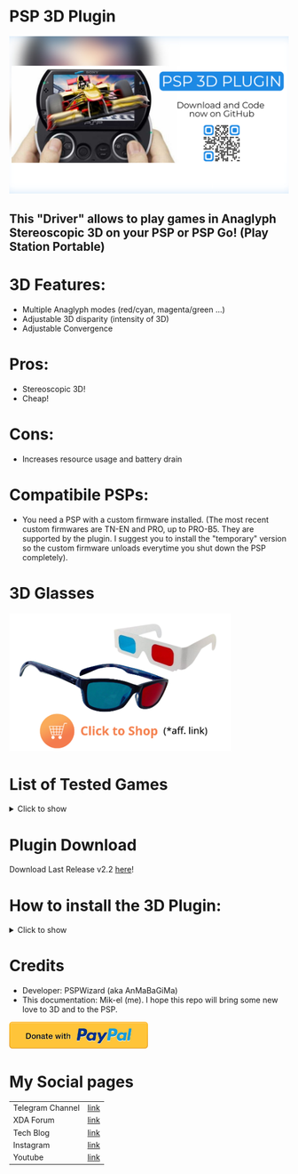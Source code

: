# PSP 3D Plugin
<img src="images/psp_cover.png"
      alt="closeup"
      width="1080"/>
## This "Driver" allows to play games in Anaglyph Stereoscopic 3D on your PSP or PSP Go! (Play Station Portable)


# 3D Features:
- Multiple Anaglyph modes (red/cyan, magenta/green ...)
- Adjustable 3D disparity (intensity of 3D)
- Adjustable Convergence

# Pros:
- Stereoscopic 3D!
- Cheap!

# Cons:
- Increases resource usage and battery drain

# Compatibile PSPs:
- You need a PSP with a custom firmware installed. (The most recent custom firmwares are TN-EN and PRO, up to PRO-B5. They are supported by the plugin. I suggest you to install the "temporary" version so the custom firmware unloads everytime you shut down the PSP completely).

# 3D Glasses
<a href="https://amzn.to/3DKYuuW">
 <img src="images/glasses.png"
      alt="closeup"
      width="400"/></a>

# List of Tested Games
<details>
  <summary>Click to show</summary>
  <br />
- Ace Combat X | Compatible  <br />
- Ape Escape | Compatible <br />
- Archer MacLean's Mercury | Compatible <br />
- Army of 2 - the 40th day | Flickers a lot <br />
- Army of TWO 40th Day | Compatible <br />
- Black Rock Shooter [JPN] | Compatible <br />
- Bubble Bobble Evolution | Compatible <br />
- Carnivores (PSN) | Compatible <br />
- Coded Arms Contagion | Compatible <br />
- Crush | Compatible <br />
- Dave Mirra BMX | Compatible <br />
- Dead Or Alive Paradise | Compatible <br />
- Dead to Rights: Reckoning | Compatible <br />
- Death Jr | Compatible <br />
- Dissidia 012 | Compatible <br />
- Dissidia Final Fantasy | Compatible <br />
- Enigmo | Compatible <br />
- Eragon | Compatible <br />
- FIFA 11 | Compatible <br />
- FIFA 12 | Compatible <br />
- Final Fantasy Crisis Core | Flickers <br />
- Final Fantasy IV Collection | Compatible <br />
- FTB2 (Socom USNavy Seals Fireteam Bravo 2) | Compatible <br />
- Full Metal Alchemist | Compatible <br />
- Gods Eater Burst | Flickers <br />
- Grip shift | Compatible <br />
- Idolm@ster SP: Missing Moon [JPN] | Compatible <br />
- Idolm@ster SP: Perfect Sun [JPN] | Compatible <br />
- Idolm@ster SP: Wandering Star [JPN] | Compatible <br />
- Jack and Daxter - The final frontier | Compatible <br />
- Jak and Daxter: The Lost Frontier | Compatible <br />
- Kingdom Hearts birth by sleep | Compatible <br />
- Lemmings | Compatible <br />
- Little Big Planet | Compatible <br />
- MediEvil: Resurrection | Compatible <br />
- Megaman Maverick Hunter | Compatible <br />
- Megaman Powered Up | Compatible <br />
- Metal Gear Solid - Opps and Opps + | Compatible <br />
- Monster Hunter Freedom | Compatible <br />
- Monster Hunter Freedom 2 | Compatible <br />
- Monster Hunter Freedom Unite | Compatible <br />
- Motorstorm Artic Age | Compatible <br />
- Naruto Ultimate Ninja Heroes | Compatible <br />
- Naruto Ultimate Ninja Heroes 2 | Compatible <br />
- NHL 7 | Compatible <br />
- Over The Hedge Hammy Goes Nuts | Compatible <br />
- Patapon | Compatible <br />
- Patapon 2 | Compatible <br />
- Phantom Brave | Compatible <br />
- Prince of Persia - Revelations | Compatible <br />
- Prince of Persia - Rival Swords | Compatible <br />
- Prinny Can I Really Be The Hero? | Compatible <br />
- Ratchet & Clank - Size Matters | Compatible <br />
- Ridge Racer 2 | Compatible <br />
- Ridge Racer | Compatible <br />
- Secret Agent Clank | Compatible <br />
- Siphon Filter - Dark Mirror | Compatible <br />
- Soul Calibur Broken Destiny | Compatible <br />
- Spiderman Friend Or Foe | Compatible <br />
- Star Wars Battlefront - Elite Squadron | Compatible <br />
- Star Wars Battlefront II | Compatible <br />
- The 3rd birthday | Compatible <br />
- The Eye of Judgment Legends | Compatible <br />
- Transformers | Compatible <br />
- Transformers Revenge Of The Fallen | Compatible <br />
- Tomb Raider - Legends | Flicker a little <br />
- Turtles | Compatible <br />
- Undead Knight | Compatible <br />
- Ultimate Ghost And Goblin | Compatible <br />
- Vulcanus - Seek and Destroy | Compatible <br />
- Wipeout Pulse | Compatible <br />
- Wipeout Pure | Compatible <br />
- Worms² | Compatible <br />
- Young Thor | Compatible <br />
- Yu-Gi-Oh! Tag Force | Compatible <br />
- ... more! <br />
</details>

# Plugin Download
Download Last Release v2.2 [here][download]!

# How to install the 3D Plugin:  
<details>
  <summary>Click to show</summary>
  <br/>
- Download the 3D Plugin .zip archive from this page <br/>
- Extract the plugin into the root folder of your PSP <br/>
- If you have a PSP, Open the game.txt file and add this line: ms0:/seplugins/psp3d.prx 1 <br/>
- Instad, if you have a PSP Go, Open the game.txt file and add this line: ef0:/seplugins/psp3d.prx 1 <br/>
- Deactivate PSP HUD <br/>
- Deactivate Custom Home Plugin <br/>
- Open the 3D menu pressing the musical note key on the PSP <br/>
  
</details>


# Credits
- Developer: PSPWizard (aka AnMaBaGiMa)
- This documentation: Mik-el (me). I hope this repo will bring some new love to 3D and to the PSP. 

<a href="https://paypal.me/donationMikel">
 <img src="images/donate_icon.png"
      alt="closeup"
      width="250"/></a>


# My Social pages
|  |  |
| ------ | ------ |
| Telegram Channel | [link][tg] |
| XDA Forum | [link][xda] |
| Tech Blog | [link][cam] |
| Instagram | [link][insta] |
| Youtube | [link][yt] |



[xda]: <http://bit.ly/2NBnhqB>
[insta]: <http://bit.ly/mikel_insta>
[yt]: <http://bit.ly/mikel_YT>
[paypal]: <https://paypal.me/donationMikel>
[cam]: <http://bit.ly/2mffw0h>
[tg]:<https://bit.ly/Mikel_TG>
[download]:<https://github.com/Mik-el/PSP_3D_Plugin/releases/tag/v2.21>
[glasses]:<https://amzn.to/3DKYuuW>
